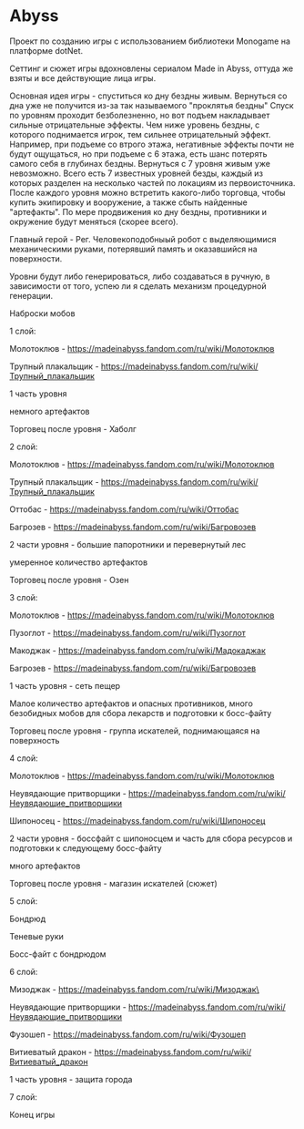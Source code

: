 # Abyss
Проект по созданию игры с использованием библиотеки Monogame на платформе dotNet.

Сеттинг и сюжет игры вдохновлены сериалом Made in Abyss, оттуда же взяты и все действующие лица игры.

Основная идея игры - спуститься ко дну бездны живым. Вернуться со дна уже не получится из-за так называемого "проклятья бездны"
Спуск по уровням проходит безболезненно, но вот подъем накладывает сильные отрицательные эффекты. Чем ниже уровень бездны, с которого поднимается игрок, тем сильнее отрицательный эффект. Например, при подъеме со втрого этажа, негативные эффекты почти не будут ощущаться, но при подъеме с 6 этажа, есть шанс потерять самого себя в глубинах бездны. Вернуться с 7 уровня живым уже невозможно.
Всего есть 7 известных уровней безды, каждый из которых разделен на несколько частей по локациям из первоисточника.
После каждого уровня можно встретить какого-либо торговца, чтобы купить экипировку и вооружение, а также сбыть найденные "артефакты".
По мере продвижения ко дну бездны, противники и окружение будут меняться (скорее всего).

Главный герой - Рег. Человекоподобныый робот с выделяющимися механическими руками, потерявший память и оказавшийся на поверхности.

Уровни будут либо генерироваться, либо создаваться в ручную, в зависимости от того, успею ли я сделать механизм процедурной генерации. 

Наброски мобов

1 слой:

  Молотоклюв - https://madeinabyss.fandom.com/ru/wiki/Молотоклюв
  
  Трупный плакальщик - https://madeinabyss.fandom.com/ru/wiki/Трупный_плакальщик
  
  1 часть уровня 
  
  немного артефактов
  
  Торговец после уровня - Хаболг
  
  
2 слой:

  Молотоклюв - https://madeinabyss.fandom.com/ru/wiki/Молотоклюв
  
  Трупный плакальщик - https://madeinabyss.fandom.com/ru/wiki/Трупный_плакальщик
  
  Оттобас - https://madeinabyss.fandom.com/ru/wiki/Оттобас
  
  Багрозев - https://madeinabyss.fandom.com/ru/wiki/Багровозев
  
  2 части уровня - большие папоротники и перевернутый лес
  
  умеренное количество артефактов
  
  Торговец после уровня - Озен  
  
  
3 слой:

  Молотоклюв - https://madeinabyss.fandom.com/ru/wiki/Молотоклюв
  
  Пузоглот - https://madeinabyss.fandom.com/ru/wiki/Пузоглот
  
  Макоджак - https://madeinabyss.fandom.com/ru/wiki/Мадокаджак
  
  Багрозев - https://madeinabyss.fandom.com/ru/wiki/Багровозев
  
  1 часть уровня - сеть пещер
  
  Малое количество артефактов и опасных противников, много безобидных мобов для сбора лекарств и подготовки к босс-файту
  
  Торговец после уровня - группа искателей, поднимающаяся на поверхность

4 слой:

  Молотоклюв - https://madeinabyss.fandom.com/ru/wiki/Молотоклюв
  
  Неувядающие притворщики - https://madeinabyss.fandom.com/ru/wiki/Неувядающие_притворщики
  
  Шипоносец - https://madeinabyss.fandom.com/ru/wiki/Шипоносец
  
  2 части уровня - боссфайт с шипоносцем и часть для сбора ресурсов и подготовки к следующему босс-файту
  
  много артефактов
  
  Торговец после уровня - магазин искателей (сюжет)

5 слой:

   Бондрюд
    
   Теневые руки
    
   Босс-файт с бондрюдом

6 слой:

  Мизоджак - https://madeinabyss.fandom.com/ru/wiki/Мизоджак\
  
  Неувядающие притворщики - https://madeinabyss.fandom.com/ru/wiki/Неувядающие_притворщики
  
  Фузошеп - https://madeinabyss.fandom.com/ru/wiki/Фузошеп
  
  Витиеватый дракон - https://madeinabyss.fandom.com/ru/wiki/Витиеватый_дракон
  
  1 часть уровня - защита города
  

7 слой:

  Конец игры


